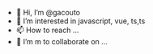 - 👋 Hi, I’m @gacouto
- 👀 I’m interested in javascript, vue, ts,ts 
- 📫 How to reach  ...
- 💞️ I’m m to collaborate on ... 
